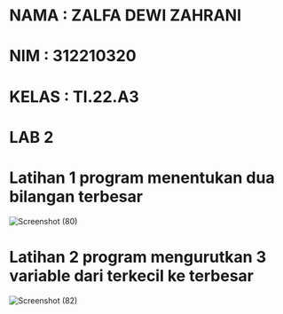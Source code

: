 # NAMA : ZALFA DEWI ZAHRANI
# NIM : 312210320
# KELAS : TI.22.A3

# LAB 2

# Latihan 1 program menentukan dua bilangan terbesar

![Screenshot (80)](https://user-images.githubusercontent.com/115516617/199891902-6edcbe40-aff1-4b17-bd7b-0e902e134984.png)

# Latihan 2 program mengurutkan 3 variable dari terkecil ke terbesar

![Screenshot (82)](https://user-images.githubusercontent.com/115516617/199910473-9874a9fb-e5a3-44e8-8043-7e196d5b2cbb.png)


